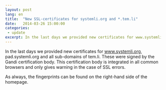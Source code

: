 ```yaml
---
layout: post
lang: en
title:  "New SSL-certificates for systemli.org and *.tem.li"
date:   2014-03-26 15:00:00
categories:
 - update
excerpt: In the last days we provided new certificates for www.systemli.org, pad.systemli.org and all sub-domains of tem.li. These were signed by the Gandi certification body. This certification body is integrated in all common browsers and only gives warning in the case of SSL errors.
---
```

In the last days we provided new certificates for www.systemli.org, pad.systemli.org and all sub-domains of tem.li. These were signed by the Gandi certification body. This certification body is integrated in all common browsers and only gives warning in the case of SSL errors.

As always, the fingerprints can be found on the right-hand side of the homepage.

